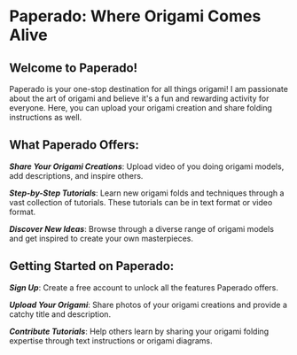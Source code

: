 # Paperado: Where Origami Comes Alive

## Welcome to Paperado!

Paperado is your one-stop destination for all things origami! I am passionate about the art of origami and believe it's a fun and rewarding activity for everyone. Here, you can upload your origami creation and share folding instructions as well.

## What Paperado Offers:

***Share Your Origami Creations***: Upload video of you doing origami models, add descriptions, and inspire others.

***Step-by-Step Tutorials***: Learn new origami folds and techniques through a vast collection of tutorials. These tutorials can be in text format or video format.

***Discover New Ideas***: Browse through a diverse range of origami models and get inspired to create your own masterpieces.


## Getting Started on Paperado:

***Sign Up***: Create a free account to unlock all the features Paperado offers.

***Upload Your Origami***: Share photos of your origami creations and provide a catchy title and description.

***Contribute Tutorials***: Help others learn by sharing your origami folding expertise through text instructions or origami diagrams.
